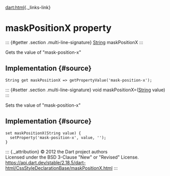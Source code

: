 [dart:html](../../dart-html/dart-html-library){._links-link}

maskPositionX property
======================

::: {#getter .section .multi-line-signature}
[String](../../dart-core/string-class) maskPositionX
:::

Gets the value of \"mask-position-x\"

Implementation {#source}
--------------

``` {.language-dart data-language="dart"}
String get maskPositionX => getPropertyValue('mask-position-x');
```

::: {#setter .section .multi-line-signature}
void maskPositionX=([String](../../dart-core/string-class) value)
:::

Sets the value of \"mask-position-x\"

Implementation {#source}
--------------

``` {.language-dart data-language="dart"}
set maskPositionX(String value) {
  setProperty('mask-position-x', value, '');
}
```

::: {._attribution}
© 2012 the Dart project authors\
Licensed under the BSD 3-Clause \"New\" or \"Revised\" License.\
<https://api.dart.dev/stable/2.18.5/dart-html/CssStyleDeclarationBase/maskPositionX.html>
:::
